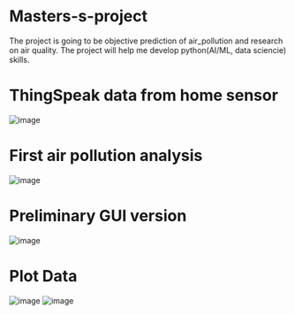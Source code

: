 # Masters-s-project

The project is going to be objective prediction of air_pollution and research on air quality.
The project will help me develop python(AI/ML, data sciencie) skills.

# ThingSpeak data from home sensor
![image](https://user-images.githubusercontent.com/81580465/153488666-71f800fe-e6f7-47b1-a6a0-83c46aafccc6.png)


# First air pollution analysis
![image](https://user-images.githubusercontent.com/81580465/154765455-f1a7b8e7-1995-471f-8857-fe852b5ec3da.png)


# Preliminary GUI version
![image](https://user-images.githubusercontent.com/81580465/154765455-f1a7b8e7-1995-471f-8857-fe852b5ec3da.png)

# Plot Data
![image](https://user-images.githubusercontent.com/81580465/154765497-f8755370-e31c-4893-af38-3e770ca9af3d.png)
![image](https://user-images.githubusercontent.com/81580465/154765548-8bf65986-837c-4b58-8b5a-9cbab57324e0.png)







